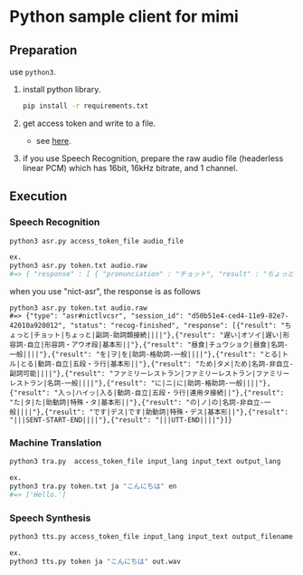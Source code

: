 # Python sample client for mimi

## Preparation

use `python3`.

1. install python library.

    ```sh
    pip install -r requirements.txt
    ```

2. get access token and write to a file.

    - see [here](https://mimi.readme.io/docs/auth-api#section-13-%E3%82%A2%E3%83%97%E3%83%AA%E3%82%B1%E3%83%BC%E3%82%B7%E3%83%A7%E3%83%B3%E6%A8%A9%E9%99%90%E3%81%A7%E3%81%AE%E7%99%BA%E8%A1%8C%E3%82%A2%E3%83%97%E3%83%AA%E3%82%B1%E3%83%BC%E3%82%B7%E3%83%A7%E3%83%B3%E5%86%85%E3%81%AB%E9%96%89%E3%81%98%E3%81%9F-root-%E6%A8%A9%E9%99%90).

3. if you use Speech Recognition, prepare the raw audio file (headerless linear PCM) which has 16bit, 16kHz bitrate, and 1 channel.

## Execution

### Speech Recognition

```sh
python3 asr.py access_token_file audio_file

ex.
python3 asr.py token.txt audio.raw
#=> { "response" : [ { "pronunciation" : "チョット", "result" : "ちょっと", "time" : [ 580, 1030 ] }, { "pronunciation" : "オソイ", "result" : "遅い", "time" : [ 1030, 1390 ] }, { "pronunciation" : "チューショク", "result" : "昼食", "time" : [ 1390, 1890 ] }, { "pronunciation" : "ヲ", "result" : "を", "time" : [ 1890, 1980 ] }, { "pronunciation" : "トル", "result" : "とる", "time" : [ 1980, 2220 ] }, { "pronunciation" : "タメ", "result" : "ため", "time" : [ 2220, 2610 ] }, { "pronunciation" : "ファミリー", "result" : "ファミリー", "time" : [ 2930, 3480 ] }, { "pronunciation" : "レストラン", "result" : "レストラン", "time" : [ 3480, 4020 ] }, { "pronunciation" : "ニ", "result" : "に", "time" : [ 4020, 4150 ] }, { "pronunciation" : "ハイッ", "result" : "入っ", "time" : [ 4150, 4450 ] }, { "pronunciation" : "タ", "result" : "た", "time" : [ 4450, 4540 ] }, { "pronunciation" : "ノ", "result" : "の", "time" : [ 4540, 4680 ] }, { "pronunciation" : "デス", "result" : "です", "time" : [ 4680, 5100 ] } ], "session_id" : "ab86a468-ced4-11e9-915b-42010a92008b", "status" : "recog-finished", "type" : "asr#mimilvcsr" }
```

when you use "nict-asr", the response is as follows

```shell
python3 asr.py token.txt audio.raw
#=> {"type": "asr#nictlvcsr", "session_id": "d50b51e4-ced4-11e9-82e7-42010a920012", "status": "recog-finished", "response": [{"result": "ちょっと|チョット|ちょっと|副詞-助詞類接続||||"},{"result": "遅い|オソイ|遅い|形容詞-自立|形容詞・アウオ段|基本形||"},{"result": "昼食|チュウショク|昼食|名詞-一般||||"},{"result": "を|ヲ|を|助詞-格助詞-一般||||"},{"result": "とる|トル|とる|動詞-自立|五段・ラ行|基本形||"},{"result": "ため|タメ|ため|名詞-非自立-副詞可能||||"},{"result": "ファミリーレストラン|ファミリーレストラン|ファミリーレストラン|名詞-一般||||"},{"result": "に|ニ|に|助詞-格助詞-一般||||"},{"result": "入っ|ハイッ|入る|動詞-自立|五段・ラ行|連用タ接続||"},{"result": "た|タ|た|助動詞|特殊・タ|基本形||"},{"result": "の|ノ|の|名詞-非自立-一般||||"},{"result": "です|デス|です|助動詞|特殊・デス|基本形||"},{"result": "|||SENT-START-END||||"},{"result": "|||UTT-END||||"}]}
```

### Machine Translation

```sh
python3 tra.py  access_token_file input_lang input_text output_lang

ex.
python3 tra.py token.txt ja "こんにちは" en
#=> ['Hello.']
```

### Speech Synthesis

```sh
python3 tts.py access_token_file input_lang input_text output_filename

ex.
python3 tts.py token ja "こんにちは" out.wav
```
